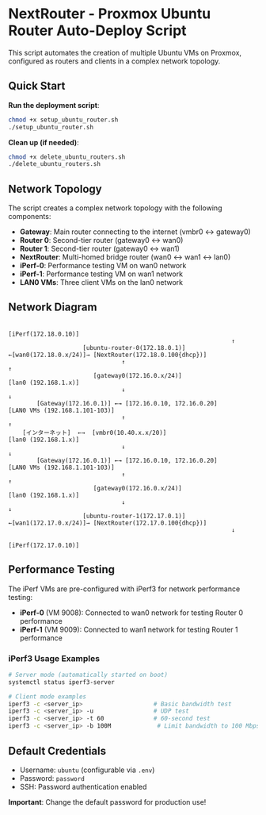 # NextRouter - Proxmox Ubuntu Router Auto-Deploy Script

This script automates the creation of multiple Ubuntu VMs on Proxmox, configured as routers and clients in a complex network topology.

## Quick Start

**Run the deployment script**:
   ```bash
   chmod +x setup_ubuntu_router.sh
   ./setup_ubuntu_router.sh
   ```

**Clean up (if needed)**:
   ```bash
   chmod +x delete_ubuntu_routers.sh
   ./delete_ubuntu_routers.sh
   ```

## Network Topology

The script creates a complex network topology with the following components:

- **Gateway**: Main router connecting to the internet (vmbr0 ↔ gateway0)
- **Router 0**: Second-tier router (gateway0 ↔ wan0)
- **Router 1**: Second-tier router (gateway0 ↔ wan1)
- **NextRouter**: Multi-homed bridge router (wan0 ↔ wan1 ↔ lan0)
- **iPerf-0**: Performance testing VM on wan0 network
- **iPerf-1**: Performance testing VM on wan1 network
- **LAN0 VMs**: Three client VMs on the lan0 network

## Network Diagram
```
                                                　　 [iPerf(172.18.0.10)]
                                                               ↑
                     [ubuntu-router-0(172.18.0.1)] ←[wan0(172.18.0.x/24)]→ [NextRouter(172.18.0.100{dhcp})]
                                ↑                                                         ↑
                        [gateway0(172.16.0.x/24)]                            [lan0 (192.168.1.x)]
                                ↓                                                         ↓
        [Gateway(172.16.0.1)] ←→ [172.16.0.10, 172.16.0.20]                   [LAN0 VMs (192.168.1.101-103)]
                                ↑                                                         ↑
    [インターネット]  ←→  [vmbr0(10.40.x.x/20)]                                     [lan0 (192.168.1.x)]
                                ↓                                                         ↓
        [Gateway(172.16.0.1)] ←→ [172.16.0.10, 172.16.0.20]                   [LAN0 VMs (192.168.1.101-103)]
                                ↑                                                         ↑
                        [gateway0(172.16.0.x/24)]                            [lan0 (192.168.1.x)]
                                ↓                                                         ↓
                     [ubuntu-router-1(172.17.0.1)] ←[wan1(172.17.0.x/24)]→ [NextRouter(172.17.0.100{dhcp})]
                                                               ↓
                                                　　 [iPerf(172.17.0.10)]
```

## Performance Testing

The iPerf VMs are pre-configured with iPerf3 for network performance testing:

- **iPerf-0** (VM 9008): Connected to wan0 network for testing Router 0 performance
- **iPerf-1** (VM 9009): Connected to wan1 network for testing Router 1 performance

### iPerf3 Usage Examples

```bash
# Server mode (automatically started on boot)
systemctl status iperf3-server

# Client mode examples
iperf3 -c <server_ip>                    # Basic bandwidth test
iperf3 -c <server_ip> -u                 # UDP test
iperf3 -c <server_ip> -t 60              # 60-second test
iperf3 -c <server_ip> -b 100M             # Limit bandwidth to 100 Mbps
```

## Default Credentials

- Username: `ubuntu` (configurable via `.env`)
- Password: `password`
- SSH: Password authentication enabled

**Important**: Change the default password for production use!
